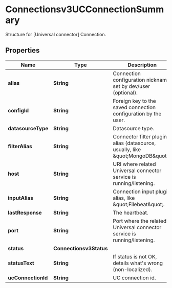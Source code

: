 

# Connectionsv3UCConnectionSummary

Structure for [Universal connector] Connection.

## Properties

| Name | Type | Description | Notes |
|------------ | ------------- | ------------- | -------------|
|**alias** | **String** | Connection configuration nickname, set by dev/user (optional). |  [optional] |
|**configId** | **String** | Foreign key to the saved connection configuration by the user. |  [optional] |
|**datasourceType** | **String** | Datasource type. |  [optional] |
|**filterAlias** | **String** | Connector filter plugin alias (datasource, usually, like \&quot;MongoDB\&quot;). |  [optional] |
|**host** | **String** | URI where related Universal connector service is running/listening. |  [optional] |
|**inputAlias** | **String** | Connection input plugin alias, like \&quot;Filebeat\&quot;. |  [optional] |
|**lastResponse** | **String** | The heartbeat. |  [optional] |
|**port** | **String** | Port where the related Universal connector service is running/listening. |  [optional] |
|**status** | **Connectionsv3Status** |  |  [optional] |
|**statusText** | **String** | If status is not OK, details what&#39;s wrong (non-localized). |  [optional] |
|**ucConnectionId** | **String** | UC connection id. |  [optional] |



